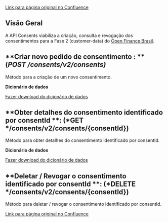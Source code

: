 [Link para página original no Confluence](https://openfinancebrasil.atlassian.net/wiki/spaces/OF/pages/17369662)

## **Visão Geral**

A API Consents viabiliza a criação, consulta e revogação dos consentimentos para a Fase 2 (customer-data) do [Open Finance Brasil](https://openfinancebrasil.org.br/).

## **Criar novo pedido de consentimento : **(*POST /consents/v2/consents)*

Método para a criação de um novo consentimento.

**Dicionário de dados**

[Fazer download do dicionário de dados](https://openbanking-brasil.github.io/openapi/dictionary/consentsPostConsents_v2.csv)

## **Obter detalhes do consentimento identificado por consentId **: (*GET */consents/v2/consents/{consentId})

Método para obter detalhes do consentimento identificado por consentId.

**Dicionário de dados**

[Fazer download do dicionário de dados](https://openbanking-brasil.github.io/openapi/dictionary/consentsGetConsentsConsentId_v2.csv)

## **Deletar / Revogar o consentimento identificado por consentId **: (*DELETE */consents/v2/consents/{consentId})

Método para deletar / revogar o consentimento identificado por consentId.

[Link para página original no Confluence](https://openfinancebrasil.atlassian.net/wiki/spaces/OF/pages/17369662)